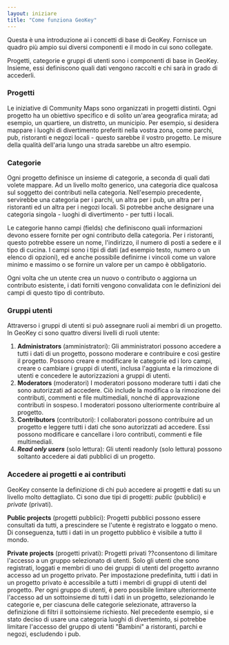 ```yaml
---
layout: iniziare
title: "Come funziona GeoKey"
---
```


Questa è una introduzione ai i concetti di base di GeoKey. Fornisce un quadro più ampio sui diversi componenti e il modo in cui sono collegate.

Progetti, categorie e gruppi di utenti sono i componenti di base in GeoKey. Insieme, essi definiscono quali dati vengono raccolti e chi sarà in grado di accederli.

### Progetti

Le iniziative di Community Maps sono organizzati in progetti distinti. Ogni progetto ha un obiettivo specifico e di solito un'area geografica mirata; ad esempio, un quartiere, un distretto, un municipio. Per esempio, si desidera mappare i luoghi di divertimento preferiti nella vostra zona, come parchi, pub, ristoranti e negozi locali - questo sarebbe il vostro progetto. Le misure della qualità dell'aria lungo una strada sarebbe un altro esempio.

### Categorie

Ogni progetto definisce un insieme di categorie, a seconda di quali dati volete mappare. Ad un livello molto generico, una categoria dice qualcosa sul soggetto dei contributi nella categoria. Nell'esempio precedente, servirebbe una categoria per i parchi, un altra per i pub, un altra per i ristoranti ed un altra per i negozi locali. Si potrebbe anche designare una categoria singola - luoghi di divertimento - per tutti i locali.

Le categorie hanno campi (fields) che definiscono quali informazioni devono essere fornite per ogni contributo della categoria. Per i ristoranti, questo potrebbe essere un nome, l'indirizzo, il numero di posti a sedere e il tipo di cucina. I campi sono i tipi di dati (ad esempio testo, numero o un elenco di opzioni), ed e anche possibile definirne i vincoli come un valore minimo e massimo o se fornire un valore per un campo è obbligatorio.

Ogni volta che un utente crea un nuovo o contributo o aggiorna un contributo esistente, i dati forniti vengono convalidata con le definizioni dei campi di questo tipo di contributo.

### Gruppi utenti

Attraverso i gruppi di utenti si può assegnare ruoli ai membri di un progetto. In GeoKey ci sono quattro diversi livelli di ruoli utente:

1. **Administrators** (amministratori): Gli amministratori possono accedere a tutti i dati di un progetto, possono moderare e contribuire e così gestire il progetto. Possono creare e modificare le categorie ed i loro campi, creare o cambiare i gruppi di utenti, inclusa l'aggiunta e la rimozione di utenti e concedere le autorizzazioni a gruppi di utenti.
2. **Moderators** (moderatori) I moderatori possono moderare tutti i dati che sono autorizzati ad accedere. Ciò include la modifica o la rimozione dei contributi, commenti e file multimediali, nonché di approvazione contributi in sospeso. I moderatori possono ulteriormente contribuire al progetto.
3. **Contributors** (contributori): I collaboratori possono contribuire ad un progetto e leggere tutti i dati che sono autorizzati ad accedere. Essi possono modificare e cancellare i loro contributi, commenti e file multimediali.
4. ***Read only users*** (solo lettura): Gli utenti readonly (solo lettura) possono soltanto accedere ai dati pubblici di un progetto.

### Accedere ai progetti e ai contributi

GeoKey consente la definizione di chi può accedere ai progetti e dati su un livello molto dettagliato. Ci sono due tipi di progetti: _public_ (pubblici) e _private_ (privati).

**Public projects** (progetti pubblici): Progetti pubblici possono essere consultati da tutti, a prescindere se l'utente è registrato e loggato o meno. Di conseguenza, tutti i dati in un progetto pubblico è visibile a tutto il mondo.

**Private projects** (progetti privati): Progetti privati ??consentono di limitare l'accesso a un gruppo selezionato di utenti. Solo gli utenti che sono registrati, loggati e membri di uno dei gruppi di utenti del progetto avranno accesso ad un progetto privato. Per impostazione predefinita, tutti i dati in un progetto privato è accessibile a tutti i membri di gruppi di utenti del progetto. Per ogni gruppo di utenti, è pero possibile limitare ulteriormente l'accesso ad un sottoinsieme di tutti i dati in un progetto, selezionando le categorie e, per ciascuna delle categorie selezionate, attraverso la definizione di filtri il sottoinsieme richiesto. Nel precedente esempio, si e stato deciso di usare una categoria luoghi di diverteminto, si potrebbe limitare l'accesso del gruppo di utenti "Bambini" a ristoranti, parchi e negozi, escludendo i pub.
